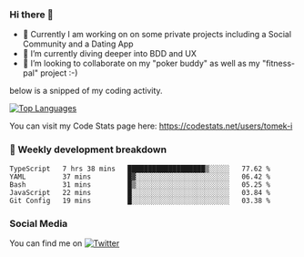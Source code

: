 ### Hi there 👋


- 🔭 Currently I am working on on some private projects including a Social Community and a Dating App
- 🌱 I’m currently diving deeper into BDD and UX
- 👯 I’m looking to collaborate on my "poker buddy" as well as my "fitness-pal" project :-)

below is a snipped of my coding activity.
<!--
**tomek-i/tomek-i** is a ✨ _special_ ✨ repository because its `README.md` (this file) appears on your GitHub profile.

Here are some ideas to get you started:

- 🔭 I’m currently working on ...
- 🌱 I’m currently learning ...
- 👯 I’m looking to collaborate on ...
- 🤔 I’m looking for help with ...
- 💬 Ask me about ...
- 📫 How to reach me: ...
- 😄 Pronouns: ...
- ⚡ Fun fact: ...
-->
[![Top Languages](https://github-readme-stats.vercel.app/api/top-langs/?username=tomek-i&layout=compact)](https://github.com/tomek-i)

You can visit my Code Stats page here: https://codestats.net/users/tomek-i

### 💬 Weekly development breakdown
<!--START_SECTION:waka-->
```text
TypeScript   7 hrs 38 mins   ███████████████████▒░░░░░   77.62 % 
YAML         37 mins         █▓░░░░░░░░░░░░░░░░░░░░░░░   06.42 % 
Bash         31 mins         █▒░░░░░░░░░░░░░░░░░░░░░░░   05.25 % 
JavaScript   22 mins         █░░░░░░░░░░░░░░░░░░░░░░░░   03.84 % 
Git Config   19 mins         █░░░░░░░░░░░░░░░░░░░░░░░░   03.38 % 
```
<!--END_SECTION:waka-->

<!-- Actual text -->

### Social Media
You can find me on [![Twitter][1.2]][1]

<!-- Icons -->

[1.2]: http://i.imgur.com/wWzX9uB.png 


<!-- Links to your social media accounts -->

[1]: https://twitter.com/tomek_i

